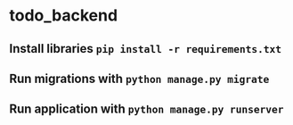 # todo_backend
## Install libraries `pip install -r requirements.txt`
## Run migrations with `python manage.py migrate`
## Run application with `python manage.py runserver`

